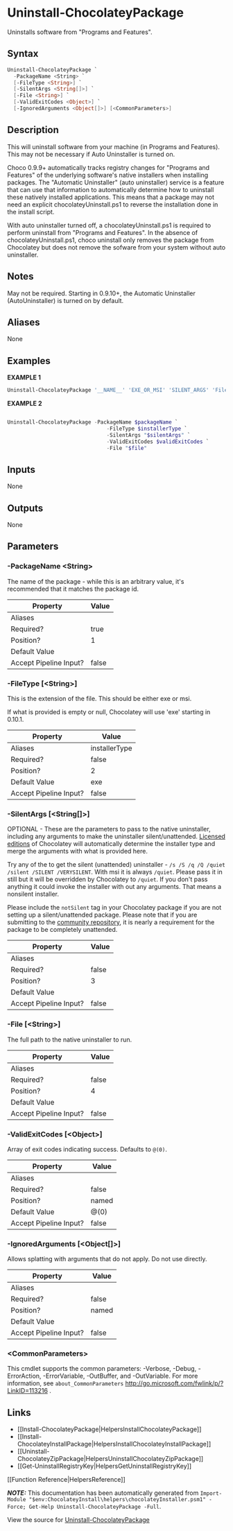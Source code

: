 ﻿# Uninstall-ChocolateyPackage

Uninstalls software from "Programs and Features".

## Syntax

~~~powershell
Uninstall-ChocolateyPackage `
  -PackageName <String> `
  [-FileType <String>] `
  [-SilentArgs <String[]>] `
  [-File <String>] `
  [-ValidExitCodes <Object>] `
  [-IgnoredArguments <Object[]>] [<CommonParameters>]
~~~

## Description

This will uninstall software from your machine (in Programs and
Features). This may not be necessary if Auto Uninstaller is turned on.

Choco 0.9.9+ automatically tracks registry changes for "Programs and
Features" of the underlying software's native installers when
installing packages. The "Automatic Uninstaller" (auto uninstaller)
service is a feature that can use that information to automatically
determine how to uninstall these natively installed applications. This
means that a package may not need an explicit chocolateyUninstall.ps1
to reverse the installation done in the install script.

With auto uninstaller turned off, a chocolateyUninstall.ps1 is required
to perform uninstall from "Programs and Features". In the absence of
chocolateyUninstall.ps1, choco uninstall only removes the package from
Chocolatey but does not remove the sofware from your system without
auto uninstaller.

## Notes

May not be required. Starting in 0.9.10+, the Automatic Uninstaller
(AutoUninstaller) is turned on by default.

## Aliases

None

## Examples

 **EXAMPLE 1**

~~~powershell
Uninstall-ChocolateyPackage '__NAME__' 'EXE_OR_MSI' 'SILENT_ARGS' 'FilePath'

~~~

**EXAMPLE 2**

~~~powershell

Uninstall-ChocolateyPackage -PackageName $packageName `
                                -FileType $installerType `
                                -SilentArgs "$silentArgs" `
                                -ValidExitCodes $validExitCodes `
                                -File "$file"
~~~ 

## Inputs

None

## Outputs

None

## Parameters

###  -PackageName &lt;String&gt;
The name of the package - while this is an arbitrary value, it's
recommended that it matches the package id.

Property               | Value
---------------------- | -----
Aliases                | 
Required?              | true
Position?              | 1
Default Value          | 
Accept Pipeline Input? | false
 
###  -FileType [&lt;String&gt;]
This is the extension of the file. This should be either exe or msi.

If what is provided is empty or null, Chocolatey will use 'exe'
starting in 0.10.1.

Property               | Value
---------------------- | -------------
Aliases                | installerType
Required?              | false
Position?              | 2
Default Value          | exe
Accept Pipeline Input? | false
 
###  -SilentArgs [&lt;String[]&gt;]
OPTIONAL - These are the parameters to pass to the native uninstaller,
including any arguments to make the uninstaller silent/unattended.
[Licensed editions](https://chocolatey.org/compare) of Chocolatey will automatically determine the
installer type and merge the arguments with what is provided here.

Try any of the to get the silent (unattended) uninstaller -
`/s /S /q /Q /quiet /silent /SILENT /VERYSILENT`. With msi it is always
`/quiet`. Please pass it in still but it will be overridden by
Chocolatey to `/quiet`. If you don't pass anything it could invoke the
installer with out any arguments. That means a nonsilent installer.

Please include the `notSilent` tag in your Chocolatey package if you
are not setting up a silent/unattended package. Please note that if you
are submitting to the [community repository](https://chocolatey.org/packages), it is nearly a requirement
for the package to be completely unattended.

Property               | Value
---------------------- | -----
Aliases                | 
Required?              | false
Position?              | 3
Default Value          | 
Accept Pipeline Input? | false
 
###  -File [&lt;String&gt;]
The full path to the native uninstaller to run.

Property               | Value
---------------------- | -----
Aliases                | 
Required?              | false
Position?              | 4
Default Value          | 
Accept Pipeline Input? | false
 
###  -ValidExitCodes [&lt;Object&gt;]
Array of exit codes indicating success. Defaults to `@(0)`.

Property               | Value
---------------------- | -----
Aliases                | 
Required?              | false
Position?              | named
Default Value          | @(0)
Accept Pipeline Input? | false
 
###  -IgnoredArguments [&lt;Object[]&gt;]
Allows splatting with arguments that do not apply. Do not use directly.

Property               | Value
---------------------- | -----
Aliases                | 
Required?              | false
Position?              | named
Default Value          | 
Accept Pipeline Input? | false
 
### &lt;CommonParameters&gt;

This cmdlet supports the common parameters: -Verbose, -Debug, -ErrorAction, -ErrorVariable, -OutBuffer, and -OutVariable. For more information, see `about_CommonParameters` http://go.microsoft.com/fwlink/p/?LinkID=113216 .


## Links

 * [[Install-ChocolateyPackage|HelpersInstallChocolateyPackage]]
 * [[Install-ChocolateyInstallPackage|HelpersInstallChocolateyInstallPackage]]
 * [[Uninstall-ChocolateyZipPackage|HelpersUninstallChocolateyZipPackage]]
 * [[Get-UninstallRegistryKey|HelpersGetUninstallRegistryKey]]


[[Function Reference|HelpersReference]]

***NOTE:*** This documentation has been automatically generated from `Import-Module "$env:ChocolateyInstall\helpers\chocolateyInstaller.psm1" -Force; Get-Help Uninstall-ChocolateyPackage -Full`.

View the source for [Uninstall-ChocolateyPackage](https://github.com/chocolatey/choco/tree/stable/src/chocolatey.resources/helpers/functions/Uninstall-ChocolateyPackage.ps1)
